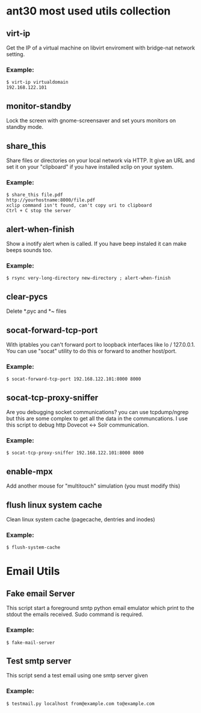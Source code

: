 # ant30 most used utils collection


## virt-ip
Get the IP of a virtual machine on libvirt enviroment with bridge-nat network
setting.

### Example:

    $ virt-ip virtualdomain
    192.168.122.101

## monitor-standby
Lock the screen with gnome-screensaver and set yours monitors on standby mode.

## share_this
Share files or directories on your local network vía HTTP. It give an URL and
set  it on your "clipboard" if you have installed xclip on your system.

### Example:

    $ share_this file.pdf
    http://yourhostname:8000/file.pdf
    xclip command isn't found, can't copy uri to clipboard
    Ctrl + C stop the server

## alert-when-finish
Show a inotify alert when is called. If you have beep instaled it can make
beeps sounds too.

### Example:

    $ rsync very-long-directory new-directory ; alert-when-finish

## clear-pycs
Delete *.pyc and *~ files

## socat-forward-tcp-port
With iptables you can't forward port to loopback interfaces like lo / 127.0.0.1.
You can use "socat" utility to do this or forward to another host/port.

### Example:

    $ socat-forward-tcp-port 192.168.122.101:8000 8000

## socat-tcp-proxy-sniffer
Are you debugging socket communications? you can use tcpdump/ngrep but this are
some complex to get all the data in the communcations. I use this script to
debug http Dovecot <-> Solr communication.

### Example:

    $ socat-tcp-proxy-sniffer 192.168.122.101:8000 8000

## enable-mpx
Add another mouse for "multitouch" simulation (you must modify this)

## flush linux system cache
Clean linux system cache (pagecache, dentries and inodes)

### Example:

    $ flush-system-cache

# Email Utils

## Fake email Server
This script start a foreground smtp python email emulator which print to the
stdout the emails received.  Sudo command is required.

### Example:

    $ fake-mail-server


## Test smtp server
This script send a test email using one smtp server given

### Example:

    $ testmail.py localhost from@example.com to@example.com
